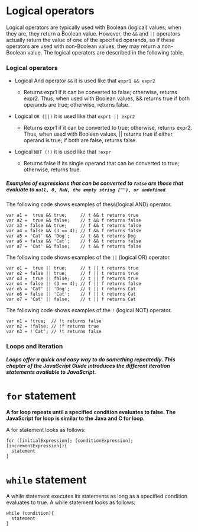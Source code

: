 # Logical operators
Logical operators are typically used with Boolean (logical) values; when they are, they return a Boolean value. However, the ```&&``` and ```||``` operators actually return the value of one of the specified operands, so if these operators are used with non-Boolean values, they may return a non-Boolean value. The logical operators are described in the following table.

### Logical operators
-  Logical And operator ```&&```  it is used like that ```expr1 && expr2```  
   - Returns expr1 if it can be converted to false; otherwise, returns expr2. Thus, when used with Boolean values, && returns true if both operands are true; otherwise, returns false.

- Logical ```OR (||)```	it is used like that ```expr1 || expr2```	
  - Returns expr1 if it can be converted to true; otherwise, returns expr2. Thus, when used with Boolean values, || returns true if either operand is true; if both are false, returns false.

- Logical ```NOT (!)```	it is used like that ```!expr```  
  - Returns false if its single operand that can be converted to true; otherwise, returns true.


  
##### Examples of expressions that can be converted to ```false``` are those that evaluate to ```null, 0, NaN, the empty string (""), or undefined```.
The following code shows examples of the``` && ```(logical AND) operator.

``` 
var a1 =  true && true;     // t && t returns true
var a2 =  true && false;    // t && f returns false
var a3 = false && true;     // f && t returns false
var a4 = false && (3 == 4); // f && f returns false
var a5 = 'Cat' && 'Dog';    // t && t returns Dog
var a6 = false && 'Cat';    // f && t returns false
var a7 = 'Cat' && false;    // t && f returns false 
```
The following code shows examples of the ```||``` (logical OR) operator.

```
var o1 =  true || true;     // t || t returns true
var o2 = false || true;     // f || t returns true
var o3 =  true || false;    // t || f returns true
var o4 = false || (3 == 4); // f || f returns false
var o5 = 'Cat' || 'Dog';    // t || t returns Cat
var o6 = false || 'Cat';    // f || t returns Cat
var o7 = 'Cat' || false;    // t || f returns Cat
```

The following code shows examples of the ```!``` (logical NOT) operator.
```
var n1 = !true;  // !t returns false
var n2 = !false; // !f returns true
var n3 = !'Cat'; // !t returns false
```

### Loops and iteration

***Loops offer a quick and easy way to do something repeatedly. This chapter of the JavaScript Guide introduces the different iteration statements available to JavaScript.***

# ```for``` statement
**A for loop repeats until a specified condition evaluates to false. The JavaScript for loop is similar to the Java and C for loop.**

A for statement looks as follows:

```
for ([initialExpression]; [conditionExpression]; [incrementExpression]){
  statement
}
```

# ```while```  statement
A while statement executes its statements as long as a specified condition evaluates to true. A while statement looks as follows:


```
while (condition){
  statement
}

```